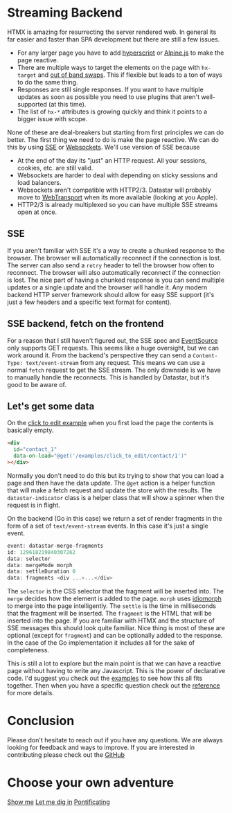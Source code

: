 # Streaming Backend

HTMX is amazing for resurrecting the server rendered web. In general its far easier and faster than SPA development but there are still a few issues.

- For any larger page you have to add [hyperscript](https://hyperscript.org/) or [Alpine.js](https://alpinejs.dev/) to make the page reactive.
- There are multiple ways to target the elements on the page with `hx-target` and [out of band swaps](https://htmx.org/attributes/hx-swap-oob/). This if flexible but leads to a ton of ways to do the same thing.
- Responses are still single responses. If you want to have multiple updates as soon as possible you need to use plugins that aren't well-supported (at this time).
- The list of `hx-*` attributes is growing quickly and think it points to a bigger issue with scope.

None of these are deal-breakers but starting from first principles we can do better. The first thing we need to do is make the page reactive. We can do this by using [SSE](https://developer.mozilla.org/en-US/docs/Web/API/Server-sent_events) or [Websockets](https://developer.mozilla.org/en-US/docs/Web/API/WebSockets_API). We'll use version of SSE because

- At the end of the day its "just" an HTTP request. All your sessions, cookies, etc. are still valid.
- Websockets are harder to deal with depending on sticky sessions and load balancers.
- Websockets aren't compatible with HTTP2/3. Datastar will probably move to [WebTransport](https://web.dev/webtransport/) when its more available (looking at you Apple).
- HTTP2/3 is already multiplexed so you can have multiple SSE streams open at once.

## SSE

If you aren't familiar with SSE it's a way to create a chunked response to the browser. The browser will automatically reconnect if the connection is lost. The server can also send a `retry` header to tell the browser how often to reconnect. The browser will also automatically reconnect if the connection is lost. The nice part of having a chunked response is you can send multiple updates or a single update and the browser will handle it. Any modern backend HTTP server framework should allow for easy SSE support (it's just a few headers and a specific text format for content).

## SSE backend, fetch on the frontend

For a reason that I still haven't figured out, the SSE spec and [EventSource](https://developer.mozilla.org/en-US/docs/Web/API/EventSource) only supports GET requests. This seems like a huge oversight, but we can work around it. From the backend's perspective they can send a `Content-Type: text/event-stream` from any request. This means we can use a normal `fetch` request to get the SSE stream. The only downside is we have to manually handle the reconnects. This is handled by Datastar, but it's good to be aware of.

## Let's get some data

On the [click to edit example](/examples/click_to_edit) when you first load the page the contents is basically empty.

```html
<div
  id="contact_1"
  data-on-load="@get('/examples/click_to_edit/contact/1')"
></div>
```

Normally you don't need to do this but its trying to show that you can load a page and then have the data update. The `@get` action is a helper function that will make a fetch request and update the store with the results. The `datastar-indicator` class is a helper class that will show a spinner when the request is in flight.

On the backend (Go in this case) we return a set of render fragments in the form of a set of `text/event-stream` events. In this case it's just a single event.

```go
event: datastar-merge-fragments
id: 129618219840307262
data: selector
data: mergeMode morph
data: settleDuration 0
data: fragments <div ...>...</div>


```

The `selector` is the CSS selector that the fragment will be inserted into. The `merge` decides how the element is added to the page. `morph` uses [idiomorph](https://github.com/bigskysoftware/idiomorph) to merge into the page intelligently. The `settle` is the time in milliseconds that the fragment will be inserted. The `fragment` is the HTML that will be inserted into the page. If you are familiar with HTMX and the structure of SSE messages this should look quite familiar. Nice thing is most of these are optional (except for `fragment`) and can be optionally added to the response. In the case of the Go implementation it includes all for the sake of completeness.

This is still a lot to explore but the main point is that we can have a reactive page without having to write any Javascript. This is the power of declarative code. I'd suggest you check out the [examples](/examples) to see how this all fits together. Then when you have a specific question check out the [reference](/reference) for more details.

# Conclusion

Please don't hesitate to reach out if you have any questions. We are always looking for feedback and ways to improve. If you are interested in contributing please check out the [GitHub](https://github.com/starfederation/datastar)

# Choose your own adventure

<div class="flex justify-center gap-4">
<a href="/examples" role="button" class="no-underline btn ">Show me</a>
<a href="/reference" role="button" class="no-underline btn ">Let me dig in</a>
<a href="/essays" role="button" class="no-underline btn ">Pontificating</a>
</div>
